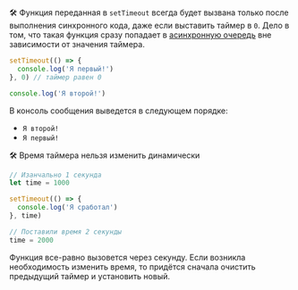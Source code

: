 🛠 Функция переданная в `setTimeout` всегда будет вызвана только после выполнения синхронного кода, даже если выставить таймер в `0`. Дело в том, что такая функция сразу попадает в [асинхронную очередь](/js/async-in-js) вне зависимости от значения таймера.

```js
setTimeout(() => {
  console.log('Я первый!')
}, 0) // таймер равен 0

console.log('Я второй!')
```

В консоль сообщения выведется в следующем порядке:
- `Я второй!`
- `Я первый!`

🛠 Время таймера нельзя изменить динамически

```js
// Изанчально 1 секунда
let time = 1000

setTimeout(() => {
  console.log('Я сработал')
}, time)

// Поставили время 2 секунды
time = 2000
```

Функция все-равно вызовется через секунду. Если возникла необходимость изменить время, то придётся сначала очистить предыдущий таймер и установить новый.
